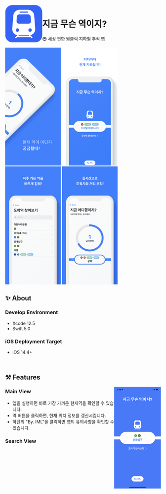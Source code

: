 <img align="left" width="120" height="120" src="https://github.com/iml1111/What-station-is-this/blob/main/docs/icon.png" alt="icon">

# 지금 무슨 역이지?
> 🚇 **세상 편한 원클릭 지하철 추적 앱**
> <br/>
<div display="flex">
  <img width="180" height="380" src="https://github.com/iml1111/What-station-is-this/blob/main/docs/preview1.png" alt="01.png">
  <img width="180" height="380" src="https://github.com/iml1111/What-station-is-this/blob/main/docs/preview2.png" alt="02.png">
  <img width="180" height="380" src="https://github.com/iml1111/What-station-is-this/blob/main/docs/preview3.png" alt="03.png">
  <img width="180" height="380" src="https://github.com/iml1111/What-station-is-this/blob/main/docs/preview4.png" alt="04.png">
</div>



## ✨ About
### Develop Environment
- Xcode 12.5
- Swift 5.0
### iOS Deployment Target
- iOS 14.4+
<br/>

## ⚒ Features

<img src="https://github.com/iml1111/What-station-is-this/blob/main/docs/ft1.png" align="right" width="30%">

<h3>Main View</h3>
<ul>
  <li>앱을 실행하면 바로 가장 가까운 현재역을 확인할 수 있습니다.</li>
  <li>역 버튼을 클릭하면, 현재 위치 정보를 갱신시킵니다.</li>
  <li>하단의 "By. IML"을 클릭하면 앱의 유의사항을 확인할 수 있습니다.</li>
</ul>

### Search View

